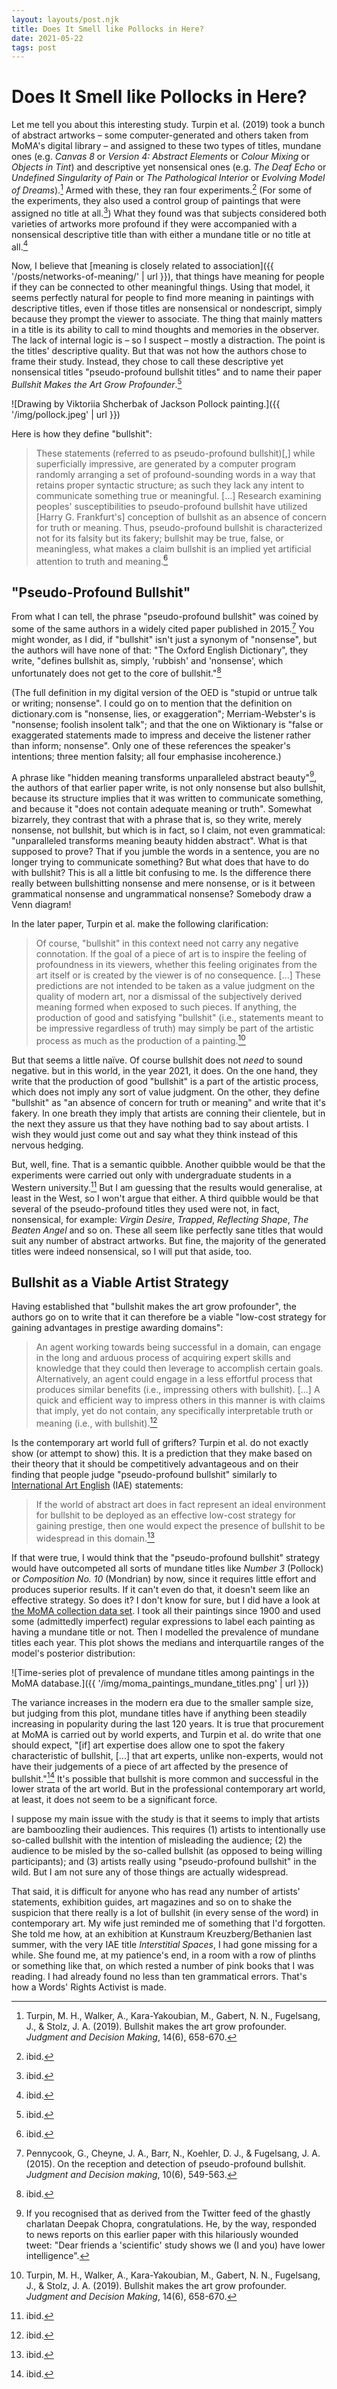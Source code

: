 ```yaml
---
layout: layouts/post.njk
title: Does It Smell like Pollocks in Here?
date: 2021-05-22
tags: post
---
```


# Does It Smell like Pollocks in Here?

Let me tell you about this interesting study. Turpin et al. (2019) took a bunch of abstract artworks – some computer-generated and others taken from MoMA's digital library – and assigned to these two types of titles, mundane ones (e.g. _Canvas 8_ or _Version 4: Abstract Elements_ or _Colour Mixing_ or _Objects in Tint_) and descriptive yet nonsensical ones (e.g. _The Deaf Echo_ or _Undefined Singularity of Pain_ or _The Pathological Interior_ or _Evolving Model of Dreams_).[^1] Armed with these, they ran four experiments.[^2] (For some of the experiments, they also used a control group of paintings that were assigned no title at all.[^3]) What they found was that subjects considered both varieties of artworks more profound if they were accompanied with a nonsensical descriptive title than with either a mundane title or no title at all.[^4]

Now, I believe that [meaning is closely related to association]({{ '/posts/networks-of-meaning/' | url }}), that things have meaning for people if they can be connected to other meaningful things. Using that model, it seems perfectly natural for people to find more meaning in paintings with descriptive titles, even if those titles are nonsensical or nondescript, simply because they prompt the viewer to associate. The thing that mainly matters in a title is its ability to call to mind thoughts and memories in the observer. The lack of internal logic is – so I suspect – mostly a distraction. The point is the titles' descriptive quality. But that was not how the authors chose to frame their study. Instead, they chose to call these descriptive yet nonsensical titles "pseudo-profound bullshit titles" and to name their paper _Bullshit Makes the Art Grow Profounder_.[^5]

![Drawing by Viktoriia Shcherbak of Jackson Pollock painting.]({{ '/img/pollock.jpeg' | url }})

Here is how they define "bullshit":

> These statements (referred to as pseudo-profound bullshit)[,] while superficially impressive, are generated by a computer program randomly arranging a set of profound-sounding words in a way that retains proper syntactic structure; as such they lack any intent to communicate something true or meaningful. [...] Research examining peoples' susceptibilities to pseudo-profound bullshit have utilized [Harry G. Frankfurt's] conception of bullshit as an absence of concern for truth or meaning. Thus, pseudo-profound bullshit is characterized not for its falsity but its fakery; bullshit may be true, false, or meaningless, what makes a claim bullshit is an implied yet artificial attention to truth and meaning.[^6]

## "Pseudo-Profound Bullshit"

From what I can tell, the phrase "pseudo-profound bullshit" was coined by some of the same authors in a widely cited paper published in 2015.[^7] You might wonder, as I did, if "bullshit" isn't just a synonym of "nonsense", but the authors will have none of that: "The Oxford English Dictionary", they write, "defines bullshit as, simply, 'rubbish' and 'nonsense', which unfortunately does not get to the core of bullshit."[^8]

(The full definition in my digital version of the OED is "stupid or untrue talk or writing; nonsense". I could go on to mention that the definition on dictionary\.com is "nonsense, lies, or exaggeration"; Merriam-Webster's is "nonsense; foolish insolent talk"; and that the one on Wiktionary is "false or exaggerated statements made to impress and deceive the listener rather than inform; nonsense". Only one of these references the speaker's intentions; three mention falsity; all four emphasise incoherence.)

A phrase like "hidden meaning transforms unparalleled abstract beauty"[^9], the authors of that earlier paper write, is not only nonsense but also bullshit, because its structure implies that it was written to communicate something, and because it "does not contain adequate meaning or truth". Somewhat bizarrely, they contrast that with a phrase that is, so they write, merely nonsense, not bullshit, but which is in fact, so I claim, not even grammatical: "unparalleled transforms meaning beauty hidden abstract". What is that supposed to prove? That if you jumble the words in a sentence, you are no longer trying to communicate something? But what does that have to do with bullshit? This is all a little bit confusing to me. Is the difference there really between bullshitting nonsense and mere nonsense, or is it between grammatical nonsense and ungrammatical nonsense? Somebody draw a Venn diagram!

In the later paper, Turpin et al. make the following clarification:

> Of course, "bullshit" in this context need not carry any negative connotation. If the goal of a piece of art is to inspire the feeling of profoundness in its viewers, whether this feeling originates from the art itself or is created by the viewer is of no consequence. [...] These predictions are not intended to be taken as a value judgment on the quality of modern art, nor a dismissal of the subjectively derived meaning formed when exposed to such pieces. If anything, the production of good and satisfying "bullshit" (i.e., statements meant to be impressive regardless of truth) may simply be part of the artistic process as much as the production of a painting.[^10]

But that seems a little naïve. Of course bullshit does not _need_ to sound negative. but in this world, in the year 2021, it does. On the one hand, they write that the production of good "bullshit" is a part of the artistic process, which does not imply any sort of value judgment. On the other, they define "bullshit" as "an absence of concern for truth or meaning" and write that it's fakery. In one breath they imply that artists are conning their clientele, but in the next they assure us that they have nothing bad to say about artists. I wish they would just come out and say what they think instead of this nervous hedging.

But, well, fine. That is a semantic quibble. Another quibble would be that the experiments were carried out only with undergraduate students in a Western university.[^11] But I am guessing that the results would generalise, at least in the West, so I won't argue that either. A third quibble would be that several of the pseudo-profound titles they used were not, in fact, nonsensical, for example: _Virgin Desire_, _Trapped_, _Reflecting Shape_, _The Beaten Angel_ and so on. These all seem like perfectly sane titles that would suit any number of abstract artworks. But fine, the majority of the generated titles were indeed nonsensical, so I will put that aside, too.

## Bullshit as a Viable Artist Strategy

Having established that "bullshit makes the art grow profounder", the authors go on to write that it can therefore be a viable "low-cost strategy for gaining advantages in prestige awarding domains":

> An agent working towards being successful in a domain, can engage in the long and arduous process of acquiring expert skills and knowledge that they could then leverage to accomplish certain goals. Alternatively, an agent could engage in a less effortful process that produces similar benefits (i.e., impressing others with bullshit). [...] A quick and efficient way to impress others in this manner is with claims that imply, yet do not contain, any specifically interpretable truth or meaning (i.e., with bullshit).[^12]

Is the contemporary art world full of grifters? Turpin et al. do not exactly show (or attempt to show) this. It is a prediction that they make based on their theory that it should be competitively advantageous and on their finding that people judge "pseudo-profound bullshit" similarly to [International Art English](https://www.canopycanopycanopy.com/contents/international_art_english) (IAE) statements:

> If the world of abstract art does in fact represent an ideal environment for bullshit to be deployed as an effective low-cost strategy for gaining prestige, then one would expect the presence of bullshit to be widespread in this domain.[^13]

If that were true, I would think that the "pseudo-profound bullshit" strategy would have outcompeted all sorts of mundane titles like _Number 3_ (Pollock) or _Composition No. 10_ (Mondrian) by now, since it requires little effort and produces superior results. If it can't even do that, it doesn't seem like an effective strategy. So does it? I don't know for sure, but I did have a look at [the MoMA collection data set](https://github.com/MuseumofModernArt/collection). I took all their paintings since 1900 and used some (admittedly imperfect) regular expressions to label each painting as having a mundane title or not. Then I modelled the prevalence of mundane titles each year. This plot shows the medians and interquartile ranges of the model's posterior distribution:

![Time-series plot of prevalence of mundane titles among paintings in the MoMA database.]({{ '/img/moma_paintings_mundane_titles.png' | url }})

The variance increases in the modern era due to the smaller sample size, but judging from this plot, mundane titles have if anything been steadily increasing in popularity during the last 120 years. It is true that procurement at MoMA is carried out by world experts, and Turpin et al. do write that one should expect, "[if] art expertise does allow one to spot the fakery characteristic of bullshit, [...] that art experts, unlike non-experts, would not have their judgements of a piece of art affected by the presence of bullshit."[^14] It's possible that bullshit is more common and successful in the lower strata of the art world. But in the professional contemporary art world, at least, it does not seem to be a significant force.

I suppose my main issue with the study is that it seems to imply that artists are bamboozling their audiences. This requires (1) artists to intentionally use so-called bullshit with the intention of misleading the audience; (2) the audience to be misled by the so-called bullshit (as opposed to being willing participants); and (3) artists really using "pseudo-profound bullshit" in the wild. But I am not sure any of those things are actually widespread.

That said, it is difficult for anyone who has read any number of artists' statements, exhibition guides, art magazines and so on to shake the suspicion that there really is a lot of bullshit (in every sense of the word) in contemporary art. My wife just reminded me of something that I'd forgotten. She told me how, at an exhibition at Kunstraum Kreuzberg/Bethanien last summer, with the very IAE title _Interstitial Spaces_, I had gone missing for a while. She found me, at my patience's end, in a room with a row of plinths or something like that, on which rested a number of pink books that I was reading. I had already found no less than ten grammatical errors. That's how a Words' Rights Activist is made.

[^1]: Turpin, M. H., Walker, A., Kara-Yakoubian, M., Gabert, N. N., Fugelsang, J., & Stolz, J. A. (2019). Bullshit makes the art grow profounder. _Judgment and Decision Making_, 14(6), 658-670.
[^2]: ibid.
[^3]: ibid.
[^4]: ibid.
[^5]: ibid.
[^6]: ibid.
[^7]: Pennycook, G., Cheyne, J. A., Barr, N., Koehler, D. J., & Fugelsang, J. A. (2015). On the reception and detection of pseudo-profound bullshit. _Judgment and Decision making_, 10(6), 549-563.
[^8]: ibid.
[^9]: If you recognised that as derived from the Twitter feed of the ghastly charlatan Deepak Chopra, congratulations. He, by the way, responded to news reports on this earlier paper with this hilariously wounded tweet: "Dear friends a 'scientific' study shows we (I and you) have lower intelligence".
[^10]: Turpin, M. H., Walker, A., Kara-Yakoubian, M., Gabert, N. N., Fugelsang, J., & Stolz, J. A. (2019). Bullshit makes the art grow profounder. _Judgment and Decision Making_, 14(6), 658-670.
[^11]: ibid.
[^12]: ibid.
[^13]: ibid.
[^14]: ibid.
